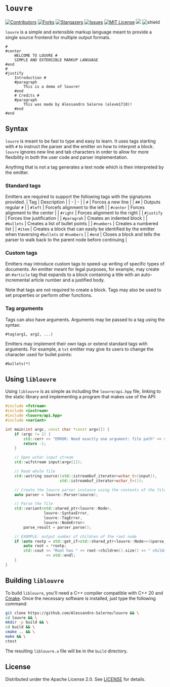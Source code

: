 # `louvre`
[contributors-shield]: https://img.shields.io/github/contributors/Alessandro-Salerno/louvre.svg?style=flat-square
[contributors-url]: https://github.com/Alessandro-Salerno/louvre/graphs/contributors
[forks-shield]: https://img.shields.io/github/forks/Alessandro-Salerno/louvre.svg?style=flat-square
[forks-url]: https://github.com/Alessandro-Salerno/louvre/network/members
[stars-shield]: https://img.shields.io/github/stars/Alessandro-Salerno/louvre.svg?style=flat-square
[stars-url]: https://github.com/Alessandro-Salerno/louvre/stargazers
[issues-shield]: https://img.shields.io/github/issues/Alessandro-Salerno/louvre.svg?style=flat-square
[issues-url]: https://github.com/Alessandro-Salerno/louvre/issues
[license-shield]: https://img.shields.io/github/license/Alessandro-Salerno/louvre.svg?style=flat-square
[license-url]: https://github.com/Alessandro-Salerno/louvre/blob/master/LICENSE.txt

[![Contributors][contributors-shield]][contributors-url]
[![Forks][forks-shield]][forks-url]
[![Stargazers][stars-shield]][stars-url]
[![Issues][issues-shield]][issues-url]
[![MIT License][license-shield]][license-url]
![](https://tokei.rs/b1/github/Alessandro-Salerno/louvre)
![shield](https://img.shields.io/static/v1?label=version&message=0.1.0&color=blue) 


`louvre` is a simple and extensible markup language meant to provide a single source frontend for multiple output formats.

```
#
#center
	WELCOME TO LOUVRE #
	SIMPLE AND EXTENSIBLE MARKUP LANGUAGE
#end
#
#justify
	Introduction #
	#paragraph
		This is a demo of louvre!
	#end
	# Credits #
	#paragraph
		This was made by Alessandro Salerno (alevm1710)!
	#end
#end
```

## Syntax
`louvre` is meant to be fast to type and easy to learn. It uses tags starting with `#` to instruct the parser and the emitter on how to interpret a block. `louvre` ignores new line and tab characters in order to allow for more flexibility in both the user code and parser implementation.

Anything that is not a tag generates a text node which is then interpreted by the emitter.

### Standard tags
Emitters are required to support the following tags with the signatures provided. 
| Tag | Description |
| - | - |
| `#` | Forces a new line |
| `##` | Outputs regular `#` |
| `#left` | Forcefs alignment to the left |
| `#center` | Forces alignment to the center |
| `#right` | Forces alignment to the right |
| `#justify` | Forces line justification |
| `#paragrah` | Creates an indented block |
| `#bullets` | Creates a list of bullet points |
| `#numbers` | Creates a numbered list |
| `#item` | Creates a block that can easily be identified by the emitter when traversing `#bullets` or `#numbers` |
| `#end` | Closes a block and tells the parser to walk back to the parent node before continuing |

### Custom tags
Emitters may introduce custom tags to speed-up writing of specific types of documents. An emitter meant for legal purposes, for example, may create an `#article` tag that expands to a block containing a title with an auto-incremental article number and a justified body.

Note that tags are not required to create a block. Tags may also be used to set properties or perform other functions.

### Tag arguments
Tags can also have arguments. Arguments may be passed to a tag using the syntax:
```
#tag(arg1, arg2, ...)
```
Emitters may implement their own tags or extend standard tags with arguments. For example, a `txt` emitter may give its users to change the character used for bullet points:
```
#bullets(*)
```

## Using `liblouvre`
Using `liblouvre` is as simple as including the `louvre/api.hpp` file, linking to the static library and implementing a program that makes use of the API:
```cpp
#include <fstream>
#include <iostream>
#include <louvre/api.hpp>
#include <variant>

int main(int argc, const char *const argv[]) {
    if (argc != 2) {
        std::cerr << "ERROR: Need exactly one argument: file path" << std::endl;
        return -1;
    }

    // Open wchar input stream
    std::wifstream input(argv[1]);

    // Read whole file
    std::wstring source((std::istreambuf_iterator<wchar_t>(input)),
                        std::istreambuf_iterator<wchar_t>());

    // Create the louvre parser instance using the contents of the file
    auto parser = louvre::Parser(source);

    // Parse the file
    std::variant<std::shared_ptr<louvre::Node>,
                 louvre::SyntaxError,
                 louvre::TagError,
                 louvre::NodeError>
        parse_result = parser.parse();

    // EXAMPLE: output number of children of the root node
    if (auto rootp = std::get_if<std::shared_ptr<louvre::Node>>(&parse_result)) {
        auto root = *rootp;
        std::cout << "Root has " << root->children().size() << " children"
                  << std::endl;
    }
}

```

## Building `liblouvre`
To build `liblouvre`, you'll need a C++ compiler compatible with C++ 20 and [Cmake](https://cmake.org/). Once the necessary software is installed, just type the following command:
```bash
git clone https://github.com/Alessandro-Salerno/louvre && \
cd louvre && \
mkdir -p build && \
cd build && \
cmake .. && \
make && \
ctest
```
The resulting `liblouvre.a` file will be in the `build` directory.

## License
Distributed under the Apache License 2.0. See [LICENSE](LICENSE) for details.

